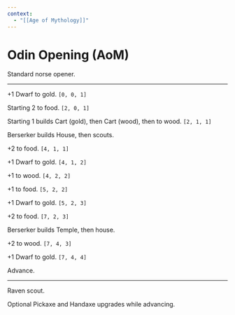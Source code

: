 ```yaml
---
context:
  - "[[Age of Mythology]]"
---
```


# Odin Opening (AoM)

Standard norse opener.

---

+1 Dwarf to gold. `[0, 0, 1]`

Starting 2 to food. `[2, 0, 1]`

Starting 1 builds Cart (gold), then Cart (wood), then to wood. `[2, 1, 1]`

Berserker builds House, then scouts.

+2 to food. `[4, 1, 1]`

+1 Dwarf to gold. `[4, 1, 2]`

+1 to wood. `[4, 2, 2]`

+1 to food. `[5, 2, 2]`

+1 Dwarf to gold. `[5, 2, 3]`

+2 to food. `[7, 2, 3]`

Berserker builds Temple, then house.

+2 to wood. `[7, 4, 3]`

+1 Dwarf to gold. `[7, 4, 4]`

Advance.

---

Raven scout.

Optional Pickaxe and Handaxe upgrades while advancing.
